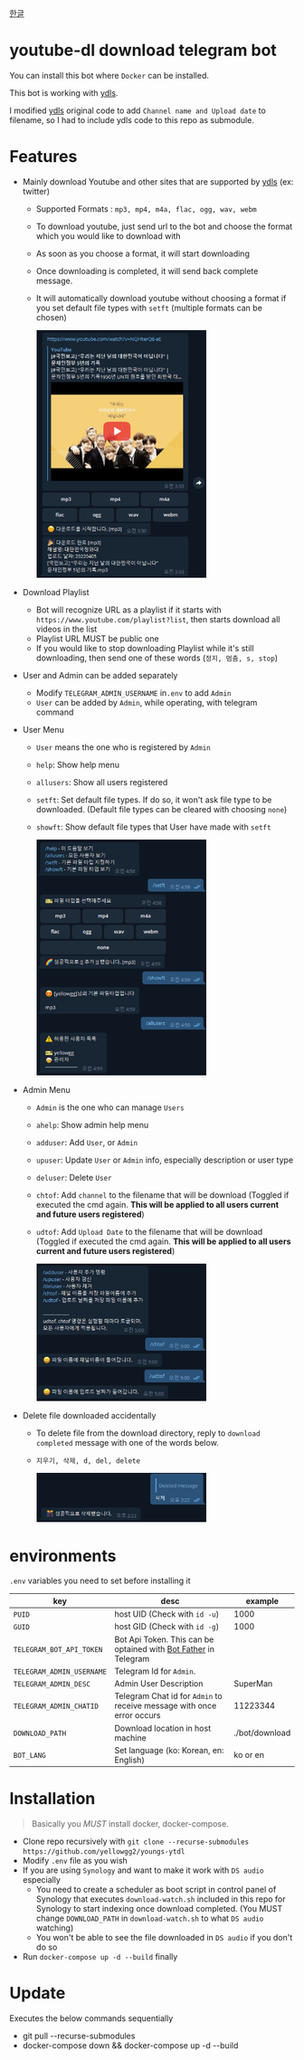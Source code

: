 [한글](README.ko.md)

# youtube-dl download telegram bot

You can install this bot where `Docker` can be installed.

This bot is working with [ydls](https://hub.docker.com/r/mwader/ydls/dockerfile).

I modified [ydls](https://hub.docker.com/r/mwader/ydls/dockerfile) original code to add `Channel name and Upload date` to filename, so I had to include ydls code to this repo as submodule.

# Features

- Mainly download Youtube and other sites that are supported by [ydls](https://hub.docker.com/r/mwader/ydls/dockerfile) (ex: twitter)

  - Supported Formats : `mp3, mp4, m4a, flac, ogg, wav, webm`
  - To download youtube, just send url to the bot and choose the format which you would like to download with
  - As soon as you choose a format, it will start downloading
  - Once downloading is completed, it will send back complete message.
  - It will automatically download youtube without choosing a format if you set default file types with `setft` (multiple formats can be chosen)

    <img src="./screenshots/download_tube.png" alt="drawing" width="300"/>

- Download Playlist

  - Bot will recognize URL as a playlist if it starts with `https://www.youtube.com/playlist?list`, then starts download all videos in the list
  - Playlist URL MUST be public one
  - If you would like to stop downloading Playlist while it's still downloading, then send one of these words (`정지, 멈춤, s, stop`)

- User and Admin can be added separately

  - Modify `TELEGRAM_ADMIN_USERNAME` in`.env` to add `Admin`
  - `User` can be added by `Admin`, while operating, with telegram command

- User Menu

  - `User` means the one who is registered by `Admin`
  - `help`: Show help menu
  - `allusers`: Show all users registered
  - `setft`: Set default file types. If do so, it won't ask file type to be downloaded. (Default file types can be cleared with choosing `none`)
  - `showft`: Show default file types that User have made with `setft`

    <img src="./screenshots/user_menu.png" alt="drawing" width="300"/>

- Admin Menu

  - `Admin` is the one who can manage `Users`
  - `ahelp`: Show admin help menu
  - `adduser`: Add `User`, or `Admin`
  - `upuser`: Update `User` or `Admin` info, especially description or user type
  - `deluser`: Delete `User`
  - `chtof`: Add `channel` to the filename that will be download (Toggled if executed the cmd again. **This will be applied to all users current and future users registered**)
  - `udtof`: Add `Upload Date` to the filename that will be download (Toggled if executed the cmd again. **This will be applied to all users current and future users registered**)

    <img src="./screenshots/admin_menu.png" alt="drawing" width="300"/>

- Delete file downloaded accidentally

  - To delete file from the download directory, reply to `download completed` message with one of the words below.
  - `지우기, 삭제, d, del, delete`

    <img src="./screenshots/delete_file.png" alt="drawing" width="300"/>

# environments

`.env` variables you need to set before installing it

| key                       | desc                                                                                      | example        |
| ------------------------- | ----------------------------------------------------------------------------------------- | -------------- |
| `PUID`                    | host UID (Check with `id -u`)                                                             | 1000           |
| `GUID`                    | host GID (Check with `id -g`)                                                             | 1000           |
| `TELEGRAM_BOT_API_TOKEN`  | Bot Api Token. This can be optained with [Bot Father](https://t.me/botfather) in Telegram |                |
| `TELEGRAM_ADMIN_USERNAME` | Telegram Id for `Admin`.                                                                  |                |
| `TELEGRAM_ADMIN_DESC`     | Admin User Description                                                                    | SuperMan       |
| `TELEGRAM_ADMIN_CHATID`   | Telegram Chat id for `Admin` to receive message with once error occurs                    | 11223344       |
| `DOWNLOAD_PATH`           | Download location in host machine                                                         | ./bot/download |
| `BOT_LANG`                | Set language (ko: Korean, en: English)                                                    | ko or en       |

# Installation

> Basically you _MUST_ install docker, docker-compose.

- Clone repo recursively with `git clone --recurse-submodules https://github.com/yellowgg2/youngs-ytdl`
- Modify `.env` file as you wish
- If you are using `Synology` and want to make it work with `DS audio` especially
  - You need to create a scheduler as boot script in control panel of Synology that executes `download-watch.sh` included in this repo for Synology to start indexing once download completed. (You MUST change `DOWNLOAD_PATH` in `download-watch.sh` to what `DS audio` watching)
  - You won't be able to see the file downloaded in `DS audio` if you don't do so
- Run `docker-compose up -d --build` finally

# Update

Executes the below commands sequentially

- git pull --recurse-submodules
- docker-compose down && docker-compose up -d --build

